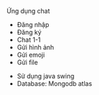 Ứng dụng chat
+ Đăng nhập
+ Đăng ký
+ Chat 1-1
+ Gửi hình ảnh
+ Gửi emoji
+ Gửi file
- Sử dụng java swing
- Database: Mongodb atlas
